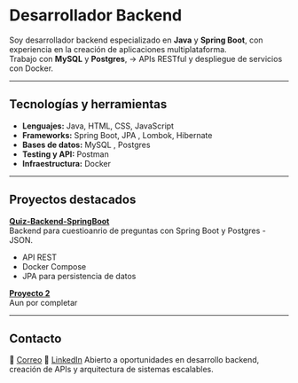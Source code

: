 # Desarrollador Backend

Soy desarrollador backend especializado en **Java** y **Spring Boot**, con experiencia en la creación de aplicaciones multiplataforma.  
Trabajo con **MySQL** y **Postgres**, -> APIs RESTful y despliegue de servicios con Docker.

---

## Tecnologías y herramientas

- **Lenguajes:** Java, HTML, CSS, JavaScript  
- **Frameworks:** Spring Boot, JPA , Lombok, Hibernate 
- **Bases de datos:** MySQL , Postgres
- **Testing y API:** Postman  
- **Infraestructura:** Docker  

---

## Proyectos destacados

**[Quiz-Backend-SpringBoot](https://github.com/javAnibal/quiz-backend-springboot.git)**  
Backend para cuestioanrio de preguntas con Spring Boot y Postgres -  JSON.  
- API REST  
- Docker Compose  
- JPA para persistencia de datos  

**[Proyecto 2](https://github.com/javAnibal/proyecto2)**  
Aun por completar 

---


## Contacto

📧 [Correo](a88anibal@gmail.com)
🔗 [LinkedIn](https://www.linkedin.com/in/anibal-solano-f/)
Abierto a oportunidades en desarrollo backend, creación de APIs y arquitectura de sistemas escalables.

